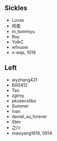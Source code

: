 ## Sickles
- Lucas
- 鸡蛋
- m_tommiyu
- Roy
- YolkC
- wfnuser
- x-wqs, 1019
## Left
- wyzhang421
- Bill0412
- Tao
- zgtmy
- pkueecslibo
- Summer
- Ivan
- deniel_xu_forever
- Stev
- 之川
- masiyang1616, 0914

